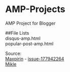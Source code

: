 # AMP-Projects
AMP Project for Blogger    

##File Lists  
disqus-amp.html  
popular-post-amp.html

Source:  
[Maxpirin](https://github.com/maxprin) - [issue-177942264](https://github.com/disqus/disqus-install-examples/issues/3#issue-177942264)  
[Mikle](https://feed.mikle.com/)  

